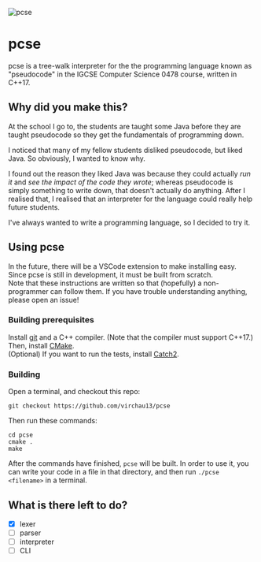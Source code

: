 ![pcse](https://raw.githubusercontent.com/virchau13/pcse/master/pcse_logo.svg)
# pcse
pcse is a tree-walk interpreter for the the programming language known as "pseudocode" in the IGCSE Computer Science 0478 course, written in C++17.

## Why did you make this?
At the school I go to, the students are taught some Java before they are taught pseudocode so they get the fundamentals of programming down.

I noticed that many of my fellow students disliked pseudocode, but liked Java. So obviously, I wanted to know why.

I found out the reason they liked Java was because they could actually _run it_ and _see the impact of the code they wrote_; whereas pseudocode is simply something to write down, that doesn't actually do anything. After I realised that, I realised that an interpreter for the language could really help future students.

I've always wanted to write a programming language, so I decided to try it.

## Using pcse
In the future, there will be a VSCode extension to make installing easy. Since pcse is still in development, it must be built from scratch.  
Note that these instructions are written so that (hopefully) a non-programmer can follow them. If you have trouble understanding anything, please open an issue!
### Building prerequisites
Install [git](https://git-scm.com/) and a C++ compiler. (Note that the compiler must support C++17.) Then, install [CMake](https://cmake.org/).  
(Optional) If you want to run the tests, install [Catch2](https://github.com/catchorg/Catch2/).
### Building
Open a terminal, and checkout this repo:
```
git checkout https://github.com/virchau13/pcse
```
Then run these commands:
```
cd pcse
cmake .
make
```
After the commands have finished, `pcse` will be built.
In order to use it, you can write your code in a file in that directory, and then run `./pcse <filename>` in a terminal.


## What is there left to do?
- [x] lexer
- [ ] parser
- [ ] interpreter
- [ ] CLI
